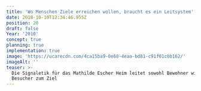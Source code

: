 ```yaml
---
title: 'Wo Menschen Ziele erreichen wollen, braucht es ein Leitsystem'
date: 2018-10-10T12:34:46.955Z
position: 20
draft: false
Year: '2010'
concept: true
planning: true
implementation: true
image: 'https://ucarecdn.com/4ca15ba9-0e68-4eaa-bd81-c91f01c0b162/'
imageAlt: ''
teaser: >-
  Die Signaletik für das Mathilde Escher Heim leitet sowohl Bewohner wie auch
  Besucher zum Ziel
---
```


